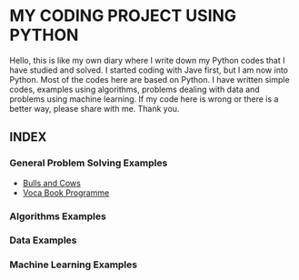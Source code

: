 # MY CODING PROJECT USING PYTHON

Hello, this is like my own diary where I write down my Python codes that I have studied and solved.
I started coding with Jave first, but I am now into Python. Most of the codes here are based on Python.
I have written simple codes, examples using algorithms, problems dealing with data and problems using machine learning.
If my code here is wrong or there is a better way, please share with me.
Thank you.

## INDEX

### General Problem Solving Examples

- [Bulls and Cows](https://github.com/jaewon4067/Math_Box/blob/main/folder/hello)
- [Voca Book Programme](https://github.com/jaewon4067/Codes_with_Python/blob/main/problem%20solving/Vocabulary%20book%20programme)
### Algorithms Examples
### Data Examples
### Machine Learning Examples
  

